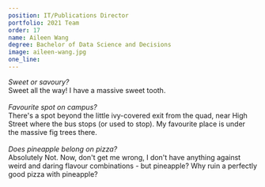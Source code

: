 ```yaml
---
position: IT/Publications Director
portfolio: 2021 Team
order: 17
name: Aileen Wang
degree: Bachelor of Data Science and Decisions
image: aileen-wang.jpg
one_line:
---
```

*Sweet or savoury?*
<br>
Sweet all the way! I have a massive sweet tooth.
<br><br>
*Favourite spot on campus?*
<br>
There's a spot beyond the little ivy-covered exit from the quad, near High Street where the bus stops (or used to stop). My favourite place is under the massive fig trees there.
<br><br>
*Does pineapple belong on pizza?*
<br>
Absolutely Not. Now, don't get me wrong, I don't have anything against weird and daring flavour combinations - but pineapple? Why ruin a perfectly good pizza with pineapple? 
